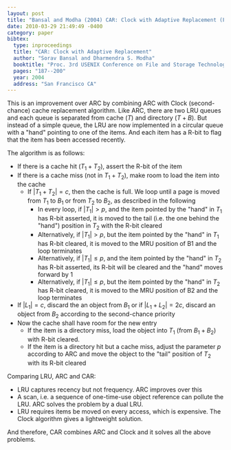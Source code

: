 ```yaml
---
layout: post
title: "Bansal and Modha (2004) CAR: Clock with Adaptive Replacement (FAST)"
date: 2010-03-29 21:49:49 -0400
category: paper
bibtex:
  type: inproceedings
  title: "CAR: Clock with Adaptive Replacement"
  author: "Sorav Bansal and Dharmendra S. Modha"
  booktitle: "Proc. 3rd USENIX Conference on File and Storage Technologies (FAST)"
  pages: "187--200"
  year: 2004  
  address: "San Francisco CA"
---
```

This is an improvement over ARC by combining ARC with Clock (second-chance)
cache replacement algorithm. Like ARC, there are two LRU queues and each queue
is separated from cache ($T$) and directory ($T+B$). But instead of a simple queue,
the LRU are now implemented in a circular queue with a "hand" pointing to one of
the items. And each item has a R-bit to flag that the item has been accessed
recently.

The algorithm is as follows:

  - If there is a cache hit ($T_1+T_2$), assert the R-bit of the item
  - If there is a cache miss (not in $T_1+T_2$), make room to load the item into the cache
    - If $|T_1+T_2|=c$, then the cache is full. We loop until a page is moved from $T_1$ to $B_1$ or from $T_2$ to $B_2$,
      as described in the following
      - In every loop, if $|T_1|>p$, and the item pointed by the "hand" in $T_1$ has R-bit asserted, it is
        moved to the tail (i.e. the one behind the "hand") position in $T_2$ with the R-bit cleared
      - Alternatively, if $|T_1|>p$, but the item pointed by the "hand" in $T_1$ has R-bit cleared, it is moved
        to the MRU position of B1 and the loop terminates
      - Alternatively, if $|T_1|\le p$, and the item pointed by the "hand" in $T_2$ has R-bit asserted, its
        R-bit will be cleared and the "hand" moves forward by 1
      - Alternatively, if $|T_1|\le p$, but the item pointed by the "hand" in $T_2$ has R-bit cleared, it
        is moved to the MRU position of B2 and the loop terminates
   - If $|L_1|=c$, discard the an object from $B_1$ or if $|L_1+L_2|=2c$, discard an object from $B_2$ according to
     the second-chance priority
   - Now the cache shall have room for the new entry
     - If the item is a directory miss, load the object into $T_1$ (from $B_1+B_2$) with R-bit cleared.
     - If the item is a directory hit but a cache miss, adjust the parameter $p$ according to ARC
       and move the object to the "tail" position of $T_2$ with its R-bit cleared

Comparing LRU, ARC and CAR:

  - LRU captures recency but not frequency. ARC improves over this
  - A scan, i.e. a sequence of one-time-use object reference can pollute the LRU. ARC solves the problem
    by a dual LRU.
  - LRU requires items be moved on every access, which is expensive. The Clock algorithm gives a lightweight
    solution.

And therefore, CAR combines ARC and Clock and it solves all the above problems.
